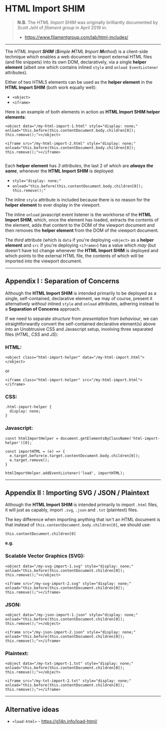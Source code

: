 # HTML Import SHIM

> **N.B.** The *HTML Import SHIM* was originally brilliantly documented by *Scott Jehl* of *filament group* in April 2019 in:
> - https://www.filamentgroup.com/lab/html-includes/

_______

The *HTML Import **SHIM*** (***S**imple **H**TML **I**mport **M**ethod*) is a client-side technique which enables a web document to import external HTML files (and file snippets) into its own DOM, declaratively, via a single **helper element** (albeit one which contains inlined `style` and `onload EventListener` attributes).

Either of two HTML5 elements can be used as the **helper element** in the **HTML Import SHIM** (both work equally well):

 - `<object>`
 - `<iframe>`
 
Here is an example of both elements in action as **HTML Import SHIM helper elements**:
 
```
<object data="/my-html-import-1.html" style="display: none;" onload="this.before(this.contentDocument.body.children[0]); this.remove();"></object>

<iframe src="/my-html-import-2.html" style="display: none;" onload="this.before(this.contentDocument.body.children[0]); this.remove();"></iframe>
 
```
Each **helper element** has *3 attributes*, the last 2 of which are ***always the same***, whenever the **HTML Import SHIM** is deployed:

 - `style="display: none;"`
 - `onload="this.before(this.contentDocument.body.children[0]); this.remove();"`

The inline `style` attribute is included because there is no reason for the **helper element** to ever display in the viewport.

The inline `onload` javascript event listener is the workhorse of the **HTML Import SHIM**, which, once the element has loaded, extracts the contents of the element, adds that content to the DOM of the viewport document and then removes the **helper element** from the DOM of the viewport document.

The *third* attribute (which is `data` if you're deploying `<object>` as a **helper element** and `src` if you're deploying `<iframe>`) has a value which *may* (but doesn't have to) change whenever the **HTML Import SHIM** is deployed and which points to the external HTML file, the contents of which will be imported into the viewport document.

_____

## Appendix I : Separation of Concerns

Although the **HTML Import SHIM** is intended primarily to be deployed as a single, self-contained, declarative element, we may of course, present it alternatively *without* inlined `style` and `onload` attributes, adhering instead to a **Separation of Concerns** approach.

If we need to separate *structure* from *presentation* from *behaviour*, we can straightforwardly convert the self-contained declarative element(s) above into an Unobtrusive CSS and Javascript setup, involving three separated files (*HTML*, *CSS* and *JS*):

### HTML:

```
<object class="html-import-helper" data="/my-html-import.html"></object>
```

or

```
<iframe class="html-import-helper" src="/my-html-import.html"></iframe>
```

### CSS:

```
.html-import-helper {
  display: none;
}
```

### Javascript:

```
const htmlImportHelper = document.getElementsByClassName('html-import-helper')[0];

const importHTML = (e) => {
  e.target.before(e.target.contentDocument.body.children[0]);
  e.target.remove();
}

htmlImportHelper.addEventListener('load', importHTML);
```
_____

## Appendix II : Importing SVG / JSON / Plaintext

Although the  **HTML Import SHIM** is intended primarily to import `.html` files, it will just as capably, import `.svg`, `.json` and `.txt` (plaintext) files.

The key difference when importing anything that isn't an HTML document is that instead of `this.contentDocument.body.children[0]`, we should use:

```
this.contentDocument.children[0]
```

**e.g.**

### Scalable Vector Graphics (SVG):

```
<object data="/my-svg-import-1.svg" style="display: none;" onload="this.before(this.contentDocument.children[0]); this.remove();"></object>

<iframe src="/my-svg-import-2.svg" style="display: none;" onload="this.before(this.contentDocument.children[0]); this.remove();"></iframe>
```

### JSON:

```
<object data="/my-json-import-1.json" style="display: none;" onload="this.before(this.contentDocument.children[0]); this.remove();"></object>

<iframe src="/my-json-import-2.json" style="display: none;" onload="this.before(this.contentDocument.children[0]); this.remove();"></iframe>
```

### Plaintext:
```
<object data="/my-txt-import-1.txt" style="display: none;" onload="this.before(this.contentDocument.children[0]); this.remove();"></object>

<iframe src="/my-txt-import-2.txt" style="display: none;" onload="this.before(this.contentDocument.children[0]); this.remove();"></iframe>
```

________

## Alternative ideas

 - `<load-html>` - https://g14n.info/load-html/
